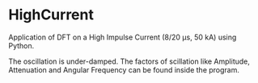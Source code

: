 # HighCurrent
Application of DFT on a High Impulse Current (8/20 μs, 50 kA) using Python.

The oscillation is under-damped. The factors of scillation like Amplitude, Attenuation and Angular Frequency can be found inside the program.
